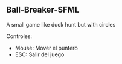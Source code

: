 ## Ball-Breaker-SFML
A small game like duck hunt but with circles

Controles:
* Mouse: Mover el puntero
* ESC: Salir del juego
